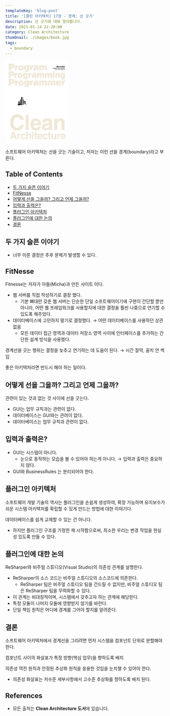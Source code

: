 ```yaml
---
templateKey: 'blog-post'
title: '[클린 아키텍처] 17장 - 경계: 선 긋기'
description: 선 긋기에 대해 알아봅니다.
date: 2021-01-14 22:20:00
category: Clean Architecture
thumbnail: ./images/book.jpg
tags:
  - boundary
---
```


![clean-architecture-book-thumbnail](./images/book.jpg)

소프트웨어 아키텍처는 선을 긋는 기술이고, 저자는 이런 선을 경계(boundary)라고 부른다.

## Table of Contents

- [두 가지 슬픈 이야기](#두-가지-슬픈-이야기)
- [FitNesse](#fitnesse)
- [어떻게 선을 그을까? 그리고 언제 그을까?](#어떻게-선을-그을까-그리고-언제-그을까)
- [입력과 출력은?](#입력과-출력은)
- [플러그인 아키텍처](#플러그인-아키텍처)
- [플러그인에 대한 논의](#플러그인에-대한-논의)
- [결론](#결론)

## 두 가지 슬픈 이야기

- 너무 이른 결정은 추후 문제가 발생할 수 있다.

## FitNesse

Fitnesse는 저자가 아들(Micha)과 만든 사이트 이다.

- 웹 서버를 직접 작성하기로 결정 했다.
  - 기본 뼈대만 갖춘 웹 서버는 단순한 단일 소프트웨어이기에 구현이 간단할 뿐만 아니라, 어떤 웹 프레임워크를 사용할지에 대한 결정을 훨씬 나중으로 연기할 수 있도록 해주었다.
- 데이터베이스에 고민하지 말기로 결정했다. → 어떤 데이터베이스를 사용하던 상관없음
  - 모든 데이터 접근 영역과 데이터 저장소 영역 사이에 인터페이스를 추가하는 간단한 설계 방식을 사용했다.

경계선을 긋는 행위는 결정을 늦추고 연기하는 데 도움이 된다. → 시간 절약, 골치 안 썩임

좋은 아키텍처라면 반드시 해야 하는 일이다.

## 어떻게 선을 그을까? 그리고 언제 그을까?

관련이 있는 것과 없는 것 사이에 선을 긋는다.

- GUI는 업무 규칙과는 관련이 없다.
- 데이터베이스는 GUI와는 관려이 없다.
- 데이터베이스는 업무 규칙과 관련이 없다.

## 입력과 출력은?

- GUI는 시스템이 아니다.
  - 눈으로 동작하는 모습을 볼 수 있어야 하는게 아니다. → 입력과 출력은 중요하지 않다.
- GUI와 BusinessRules 는 분리되어야 한다.

## 플러그인 아키텍처

소프트웨어 개발 기술의 역사는 플러그인을 손쉽게 생성하여, 확장 가능하며 유지보수가 쉬운 시스템 아키텍처를 확립할 수 있게 만드는 방법에 대한 이야기다.

데이터베이스를 쉽게 교체할 수 있는 건 아니다.

- 하지만 플러그인 구조를 가정한 채 시작함으로써, 최소한 우리는 변경 작업을 현실성 있도록 만들 수 있다.

## 플러그인에 대한 논의

ReSharper와 비주얼 스튜디오(Visual Studio)의 의존성 관계를 설명한다.

- ReSharper의 소스 코드는 비주얼 스튜디오의 소스코드에 의존한다.
  - ReSharper 팀은 비주얼 스튜디오 팀을 건드릴 수 없지만, 비주얼 스튜디오 팀은 ReSharper 팀을 무력화할 수 있다.
- 이 관계는 비대칭적이며, 시스템에서 갖추고자 하는 관계에 해당한다.
- 특정 모듈이 나머지 모듈에 영향받지 않기를 바란다.
- 단일 책임 원칙은 어디에 경계를 그어야 할지를 알려준다.

## 결론

소프트웨어 아키텍처에서 경계선을 그리려면 먼저 시스템을 컴포넌트 단위로 분할해야 한다.

컴포넌트 사이의 화살표가 특정 방향(핵심 업무)을 향하도록 배치

의존성 역전 원칙과 안정된 추상화 원칙을 응용한 것임을 눈치챌 수 있어야 한다.

- 의존성 화살표는 저수준 세부사항에서 고수준 추상화를 향하도록 배치 된다.

## References

- 모든 출처는 **Clean Architecture 도서**에 있습니다.
